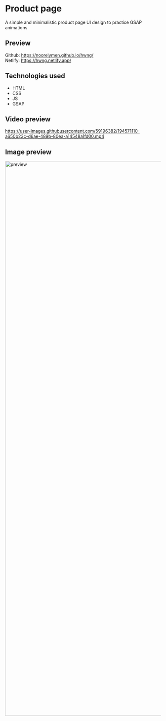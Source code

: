# Product page

A simple and minimalistic product page UI design to practice GSAP animations

## Preview

Github: https://noorelymen.github.io/hwng/
<br/>
Netlify: https://hwng.netlify.app/

## Technologies used
<ul>
  <li>HTML</li>
  <li>CSS</li>
  <li>JS</li>
  <li>GSAP</li>
</ul>

## Video preview



https://user-images.githubusercontent.com/59196382/194571110-a650b23c-d6ae-489b-80ea-a14548a1fd00.mp4



## Image preview

<img width="1792" alt="preview" src="https://user-images.githubusercontent.com/59196382/194565789-5aa7be8d-cf28-4d79-b8c6-4c22538318d2.png">
